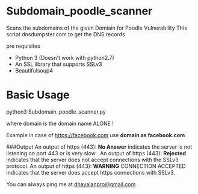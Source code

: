 # Subdomain_poodle_scanner
Scans the subdomains of the given Domiain for Poodle Vulnerability
  This script dnsdumpster.com to get the DNS records

pre requisites

 * Python 3 (Doesn't work with python2.7)
 * An SSL library that supports SSLv3
 * Beautifulsoup4

<h1>Basic Usage </h1>

  python3 Subdomain_poodle_scanner.py <domain>
  
  where domain is the domain name ALONE ! 
  
  Example in case of https://facebook.com use **domain as facebook.com**
  
###Output
An output of https (443): **No Answer** indicates the server is not listening on port 443 or is very slow .
An output of https (443): **Rejected** indicates that the server does not accept connections with the SSLv3 protocol.
An output of https (443): __**WARNING**__ CONNECTION ACCEPTED indicates that the server does accept https connections 
      with SSLv3. 

You can always ping me at dhayalanpro@gmail.com

